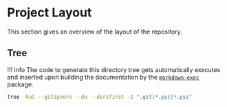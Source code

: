 # Project Layout

This section gives an overview of the layout of the repository.

## Tree

!!! info
    The code to generate this directory tree gets automatically executes
    and inserted upon building the documentation by the [`markdown-exec`](https://pypi.org/project/markdown-exec/) package.

```bash title="Directory Tree" exec="true" source="tabbed-right" result="ansi"
tree -haC --gitignore --du --dirsfirst -I ".git|*.pyc|*.pyi"
```
